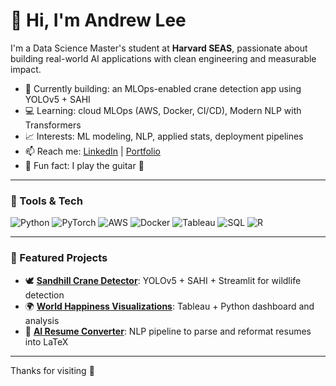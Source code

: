 # 👋 Hi, I'm Andrew Lee

I'm a Data Science Master's student at **Harvard SEAS**, passionate about building real-world AI applications with clean engineering and measurable impact.

- 🔭 Currently building: an MLOps-enabled crane detection app using YOLOv5 + SAHI
- 💻 Learning: cloud MLOps (AWS, Docker, CI/CD), Modern NLP with Transformers
- 📈 Interests: ML modeling, NLP, applied stats, deployment pipelines
- 📫 Reach me: [LinkedIn](https://www.linkedin.com/in/leeanddrew/) | [Portfolio](https://leeanddrew.github.io)
- 🧠 Fun fact: I play the guitar 🎸

---

### 🧰 Tools & Tech

![Python](https://img.shields.io/badge/-Python-333?style=flat&logo=python)
![PyTorch](https://img.shields.io/badge/-PyTorch-333?style=flat&logo=pytorch)
![AWS](https://img.shields.io/badge/-AWS-333?style=flat&logo=amazonaws)
![Docker](https://img.shields.io/badge/-Docker-333?style=flat&logo=docker)
![Tableau](https://img.shields.io/badge/-Tableau-333?style=flat&logo=tableau)
![SQL](https://img.shields.io/badge/-SQL-333?style=flat&logo=mysql)
![R](https://img.shields.io/badge/-R-333?style=flat&logo=r)


---

### 📌 Featured Projects

- 🕊️ **[Sandhill Crane Detector](https://github.com/leeanddrew/sandhill-crane-detector)**: YOLOv5 + SAHI + Streamlit for wildlife detection
- 🌍 **[World Happiness Visualizations](https://github.com/leeanddrew/world-happiness-visualization)**: Tableau + Python dashboard and analysis
- 📄 **[AI Resume Converter](https://github.com/leeanddrew/resume-enhancer)**: NLP pipeline to parse and reformat resumes into LaTeX

---

Thanks for visiting 🙌
